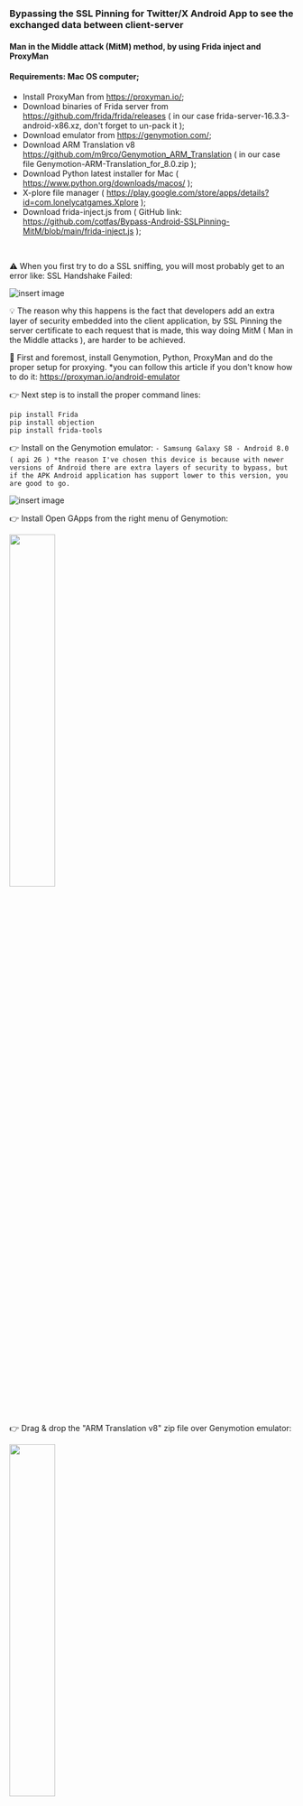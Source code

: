 ### Bypassing the SSL Pinning for Twitter/X Android App to see the exchanged data between client-server
#### Man in the Middle attack (MitM) method, by using Frida inject and ProxyMan

#### Requirements: Mac OS computer;
- Install ProxyMan from https://proxyman.io/;
- Download binaries of Frida server from https://github.com/frida/frida/releases ( in our case frida-server-16.3.3-android-x86.xz, don't forget to un-pack it );
- Download emulator from https://genymotion.com/;
- Download ARM Translation v8 https://github.com/m9rco/Genymotion_ARM_Translation ( in our case file Genymotion-ARM-Translation_for_8.0.zip );
- Download Python latest installer for Mac ( https://www.python.org/downloads/macos/ );
- X-plore file manager ( https://play.google.com/store/apps/details?id=com.lonelycatgames.Xplore );
- Download frida-inject.js from ( GitHub link: https://github.com/cotfas/Bypass-Android-SSLPinning-MitM/blob/main/frida-inject.js );

</br>

⚠️ When you first try to do a SSL sniffing, you will most probably get to an error like: SSL Handshake Failed:

![insert image](https://github.com/cotfas/Bypass-Android-SSLPinning-MitM/blob/main/screenshots/07-ssl-handshake-failed.png)

💡 The reason why this happens is the fact that developers add an extra layer of security embedded into the client application, by SSL Pinning the server certificate to each request that is made, this way doing MitM ( Man in the Middle attacks ), are harder to be achieved.

🧩 First and foremost, install Genymotion, Python,  ProxyMan and do the proper setup for proxying. *you can follow this article if you don't know how to do it: https://proxyman.io/android-emulator

👉 Next step is to install the proper command lines:

```
pip install Frida
pip install objection
pip install frida-tools
```

👉 Install on the Genymotion emulator:
`- Samsung Galaxy S8 - Android 8.0 ( api 26 ) *the reason I've chosen this device is because with newer versions of Android there are extra layers of security to bypass, but if the APK Android application has support lower to this version, you are good to go.`

![insert image](https://github.com/cotfas/Bypass-Android-SSLPinning-MitM/blob/main/screenshots/01-genymotion.png)

👉 Install Open GApps from the right menu of Genymotion:

<img align="center" width="40%" src="https://github.com/cotfas/Bypass-Android-SSLPinning-MitM/blob/main/screenshots/03-install-gapps.png"/>

👉 Drag & drop the "ARM Translation v8" zip file over Genymotion emulator:

<img align="center" width="40%" src="https://github.com/cotfas/Bypass-Android-SSLPinning-MitM/blob/main/screenshots/04-install-arm-translation.png"/>

👉 Install X-plore, and grant root privileges:

<img align="center" width="40%" src="https://github.com/cotfas/Bypass-Android-SSLPinning-MitM/blob/main/screenshots/02-emulator-rooted.png"/>

👉 Export the ProxyMan certificate to your local computer, and rename it to cert-der-proxyman.crt

👉 Setup the ProxyMan SSL certificates over the emulator:

<img align="center" width="40%" src="https://github.com/cotfas/Bypass-Android-SSLPinning-MitM/blob/main/screenshots/00-steps-setup-proxyman.png"/>

👉 Copy the frida-server and the cert-der-proxyman.crt certificate to your emulator (you can also use drag&drop), then move the files to: device location: /data/local/tmp/

<img align="center" width="40%" src="https://github.com/cotfas/Bypass-Android-SSLPinning-MitM/blob/main/screenshots/08-xplore-folder-structure.png"/>

👉 Execute proper shell access:

```
adb shell chmod 755 /data/local/tmp/frida-server
adb shell chmod 755 /data/local/tmp/cert-der-proxyman.crt
```

👉 Execute the FRIDA server locally and let it run:

```
adb shell /data/local/tmp/frida-server
```

<img align="center" width="80%" src="https://github.com/cotfas/Bypass-Android-SSLPinning-MitM/blob/main/screenshots/09-run-frida-server.png"/>

👉 Check if the FRIDA connection works by doing a PS ( process list ):
```
frida-ps -U
```
<img align="center" width="80%" src="https://github.com/cotfas/Bypass-Android-SSLPinning-MitM/blob/main/screenshots/10-check-frida-connection.png"/>

♻️ Start the Android App as SSL nuked:
```
frida -U -f com.twitter.android -l frida-inject.js
```
<img align="center" width="100%" src="https://github.com/cotfas/Bypass-Android-SSLPinning-MitM/blob/main/screenshots/11-hijack-certificate.png"/>

🏆 Voila.

🎯 Results:

![insert image](https://github.com/cotfas/Bypass-Android-SSLPinning-MitM/blob/main/screenshots/12-certificate-nuked-success.png)

![insert image](https://github.com/cotfas/Bypass-Android-SSLPinning-MitM/blob/main/screenshots/13-results01.png)

![insert image](https://github.com/cotfas/Bypass-Android-SSLPinning-MitM/blob/main/screenshots/14-results02.png)

![insert image](https://github.com/cotfas/Bypass-Android-SSLPinning-MitM/blob/main/screenshots/15-results03.png)

![insert image](https://github.com/cotfas/Bypass-Android-SSLPinning-MitM/blob/main/screenshots/16-results04.png)

![insert image](https://github.com/cotfas/Bypass-Android-SSLPinning-MitM/blob/main/screenshots/17-results05.png)


